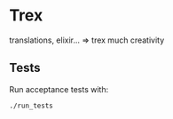 # Trex

translations, elixir... => trex much creativity

## Tests

Run acceptance tests with:

    ./run_tests
